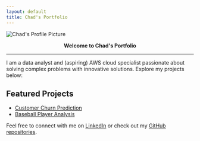 ```yaml
---
layout: default
title: Chad's Portfolio
---
```


![Chad's Profile Picture](https://avatars.githubusercontent.com/u/180487754?v=4)  
<center><b>Welcome to Chad's Portfolio</b></center>

---

I am a data analyst and (aspiring) AWS cloud specialist passionate about solving complex problems with innovative solutions. Explore my projects below:

## Featured Projects

- [Customer Churn Prediction](projects/customer-churn.md)
- [Baseball Player Analysis](projects/baseball-analysis.md)

Feel free to connect with me on [LinkedIn](www.linkedin.com/in/chad-broussard16) or check out my [GitHub repositories](https://github.com/chadb12).
